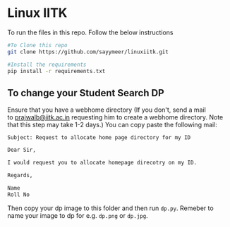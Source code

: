 
# Linux IITK

To run the files in this repo. Follow the below instructions

```bash
#To Clone this repo
git clone https://github.com/sayymeer/linuxiitk.git

#Install the requirements
pip install -r requirements.txt
```

## To change your Student Search DP

Ensure that you have a webhome directory 
(If you don't, send a mail to prajwalb@iitk.ac.in requesting him to create a webhome directory. Note that this step may take 1-2 days.)
You can copy paste the following mail:

```Subject: Request to allocate home page directory for my ID```
```bash
Dear Sir,

I would request you to allocate homepage direcotry on my ID.

Regards,

Name
Roll No
```

Then copy your dp image to this folder and then run `dp.py`. Remeber to name your image to dp for e.g. `dp.png` or `dp.jpg`.

